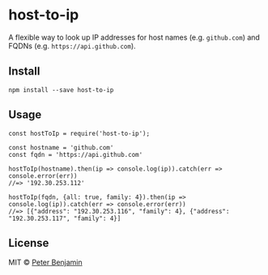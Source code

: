 # host-to-ip
A flexible way to look up IP addresses for host names (e.g. `github.com`) and FQDNs (e.g. `https://api.github.com`).

## Install
`npm install --save host-to-ip`

## Usage
```
const hostToIp = require('host-to-ip');

const hostname = 'github.com'
const fqdn = 'https://api.github.com'

hostToIp(hostname).then(ip => console.log(ip)).catch(err => console.error(err))
//=> '192.30.253.112'

hostToIp(fqdn, {all: true, family: 4}).then(ip => console.log(ip)).catch(err => console.error(err))
//=> [{"address": "192.30.253.116", "family": 4}, {"address": "192.30.253.117", "family": 4}]
```

## License
MIT &copy; [Peter Benjamin](https://github.com/pmbenjamin)
